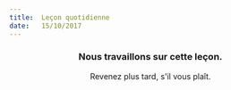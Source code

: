 ```yaml
---
title:  Leçon quotidienne
date:   15/10/2017
---
```


### <center>Nous travaillons sur cette leçon.</center>
<center>Revenez plus tard, s'il vous plaît.</center>